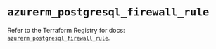 # `azurerm_postgresql_firewall_rule`

Refer to the Terraform Registry for docs: [`azurerm_postgresql_firewall_rule`](https://registry.terraform.io/providers/hashicorp/azurerm/3.87.0/docs/resources/postgresql_firewall_rule).
